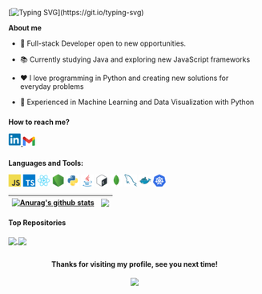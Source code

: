 [![Typing SVG](https://readme-typing-svg.demolab.com?font=Fira+Code&pause=1000&color=58A6FF&width=435&lines=Hi+there%2C+I'm+Jo%C3%A3o+Victor%F0%9F%91%8B%F0%9F%8F%BC;Welcome+to+my+Github+Profile!)](https://git.io/typing-svg)

**About me**

- 💼 Full-stack Developer open to new opportunities.

- 📚 Currently studying Java and exploring new JavaScript frameworks

- ❤️ I love programming in Python and creating new solutions for everyday problems

- 🤖 Experienced in Machine Learning and Data Visualization with Python

###

**How to reach me?**

<a href="https://www.linkedin.com/in/joao-victor-ferreira-da-silva/">
  <code><img src="./resources/linkedin-original.svg" height="25"/></code>
</a>
<a href="mailto:jvictorfsilva@gmail.com">
  <code><img src="./resources/gmail-original.svg" height="18"/></code>
</a>

###

**Languages and Tools:**

<code><img height="25" src="./resources/javascript-original.svg"></code>
<code><img height="25" src="./resources/typescript-original.svg"></code>
<code><img height="25" src="./resources/react-original.svg"></code>
<code><img height="25" src="./resources/nodejs-original.svg"></code>
<code><img height="25" src="./resources/python-original.svg"></code>
<code><img height="25" src="./resources/java-original.svg"></code>
<code><img height="25" src="./resources/bash-original.svg"></code>
<code><img height="25" src="./resources/mongodb-original.svg"></code>
<code><img height="25" src="./resources/mysql-original.svg"></code>
<code><img height="25" src="./resources/docker-original.svg"></code>
<code><img height="25" src="./resources/kubernetes-original.svg"></code>

| <a href="https://github.com/jvictorfsilva"><img align="center" src="https://github-readme-stats.vercel.app/api?username=jvictorfsilva&show_icons=true&theme=github_dark&include_all_commits=true&count_private=true" alt="Anurag's github stats" /></a> | <a href="https://github.com/jvictorfsilva"><img align="center" src="https://github-readme-stats.vercel.app/api/top-langs/?username=jvictorfsilva&layout=compact&langs_count=6&theme=github_dark" /></a> |
| ------------------------------------------------------------------------------------------------------------------------------------------------------------------------------------------------------------------------------------------------------- | ------------------------------------------------------------------------------------------------------------------------------------------------------------------------------------------------------- |

#### Top Repositories

<a href="https://github.com/jvictorfsilva/Slime-Disorder">
  <img align="center" src="https://github-readme-stats.vercel.app/api/pin/?username=jvictorfsilva&repo=Slime-Disorder&theme=github_dark" />
</a>
<a href="https://github.com/jvictorfsilva/stock-control">
  <img align="center" src="https://github-readme-stats.vercel.app/api/pin/?username=jvictorfsilva&repo=stock-control&theme=github_dark" />
</a>
  
  ##
  
<h4 align="center">Thanks for visiting my profile, see you next time!</h4>
<p align="center">
  <img src="https://profile-counter.glitch.me/jvictorfsilva/count.svg" />
</p>
